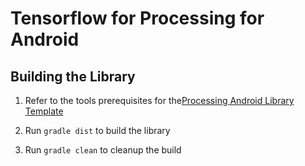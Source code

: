 # Tensorflow for Processing for Android

## Building the Library

1. Refer to the tools prerequisites for the[Processing Android Library Template](https://github.com/processing/processing-android-library-template)

2. Run `gradle dist` to build the library

3. Run `gradle clean` to cleanup the build